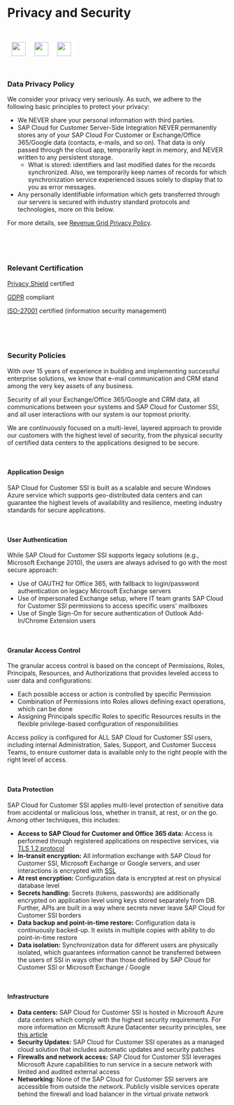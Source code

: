 # Privacy and Security  

&nbsp;

<span style="color: #e74125;font-size: 17px;font-weight: 700;line-height: 30px;padding: 0px 10px;outline: none;border-radius: 2px;text-decoration: none;background-color: #fff;display: inline-block;border: 0px solid #000;transition: .3s all;width: auto;"><img src="https://revenuegrid.com/revenue-inbox/wp-content/uploads/Exchange1.svg" style="display: inline-block;vertical-align: middle;height: 32px;object-fit: contain;"></span><span style="color: #e74125;font-size: 17px;font-weight: 700;line-height: 30px;padding: 0px 10px;outline: none;border-radius: 2px;text-decoration: none;background-color: #fff;display: inline-block;border: 0px solid #000;transition: .3s all;width: auto;"><img src="https://revenuegrid.com/revenue-inbox/wp-content/uploads/Office365.svg" style="display: inline-block;vertical-align: middle;height: 32px;object-fit: contain;"></span><span style="color: #e74125;font-size: 17px;font-weight: 700;line-height: 30px;padding: 0px 10px;outline: none;border-radius: 0px;text-decoration: none;background-color: #fff;display: inline-block;border: 0px solid #000;transition: .3s all;width: auto;"><img src="https://smartcloudconnect.io/wp-content/uploads/2021/08/logo-Gmail.jpg" style="display: inline-block;vertical-align: middle;height: 32px;object-fit: contain;"></span> 

&nbsp;

### Data Privacy Policy

We consider your privacy very seriously. As such, we adhere to the following basic principles to protect your privacy:

*   We NEVER share your personal information with third parties.
*   SAP Cloud for Customer Server-Side Integration NEVER permanently stores any of your SAP Cloud For Customer or Exchange/Office 365/Google data (contacts, e-mails, and so on). That data is only passed through the cloud app, temporarily kept in memory, and NEVER written to any persistent storage. 
    *   What is stored: identifiers and last modified dates for the records synchronized. Also, we temporarily keep names of records for which synchronization service experienced issues solely to display that to you as error messages.
*   Any personally identifiable information which gets transferred through our servers is secured with industry standard protocols and technologies, more on this below.

For more details, see [Revenue Grid Privacy Policy](https://revenuegrid.com/privacy-policy/).

&nbsp;

&nbsp;

### Relevant Certification

[Privacy Shield](https://www.privacyshield.gov/Program-Overview) certified

[GDPR](https://gdpr-info.eu/) compliant

[ISO-27001](https://www.iso.org/isoiec-27001-information-security.html) certified (information security management)

&nbsp;

&nbsp;

### Security Policies

With over 15 years of experience in building and implementing successful enterprise solutions, we know that e-mail communication and CRM stand among the very key assets of any business. 

Security of all your Exchange/Office 365/Google and CRM data, all communications between your systems and SAP Cloud for Customer SSI, and all user interactions with our system is our topmost priority.

We are continuously focused on a multi-level, layered approach to provide our customers with the highest level of security, from the physical security of certified data centers to the applications designed to be secure.  

&nbsp;

#### Application Design

SAP Cloud for Customer SSI is built as a scalable and secure Windows Azure service which supports geo-distributed data centers and can guarantee the highest levels of availability and resilience, meeting industry standards for secure applications.

&nbsp;

#### User Authentication

While SAP Cloud for Customer SSI supports legacy solutions (e.g., Microsoft Exchange 2010), the users are always advised to go with the most secure approach:

*   Use of OAUTH2 for Office 365, with fallback to login/password authentication on legacy Microsoft Exchange servers
*   Use of impersonated Exchange setup, where IT team grants SAP Cloud for Customer SSI permissions to access specific users' mailboxes
*   Use of Single Sign-On for secure authentication of Outlook Add-In/Chrome Extension users 

&nbsp;

#### Granular Access Control

The granular access control is based on the concept of Permissions, Roles, Principals, Resources, and Authorizations that provides leveled access to user data and configurations:

*   Each possible access or action is controlled by specific Permission
*   Combination of Permissions into Roles allows defining exact operations, which can be done
*   Assigning Principals specific Roles to specific Resources results in the flexible privilege-based configuration of responsibilities

Access policy is configured for ALL SAP Cloud for Customer SSI users, including internal Administration, Sales, Support, and Customer Success Teams, to ensure customer data is available only to the right people with the right level of access.

&nbsp;

#### Data Protection

SAP Cloud for Customer SSI applies multi-level protection of sensitive data from accidental or malicious loss, whether in transit, at rest, or on the go. Among other techniques, this includes:

*   **Access to SAP Cloud for Customer and Office 365 data:** Access is performed through registered applications on respective services, via [TLS 1.2 protocol](https://www.ssl.com/article/tls-1-3-is-here-to-stay/)
*   **In-transit encryption:** All information exchange with SAP Cloud for Customer SSI, Microsoft Exchange or Google servers, and user interactions is encrypted with [SSL](https://www.ssl.com/faqs/faq-what-is-ssl/)
*   **At rest encryption:** Configuration data is encrypted at rest on physical database level
*   **Secrets handling:** Secrets (tokens, passwords) are additionally encrypted on application level using keys stored separately from DB. Further, APIs are built in a way where secrets never leave SAP Cloud for Customer SSI borders
*   **Data backup and point-in-time restore:** Configuration data is continuously backed-up. It exists in multiple copies with ability to do point-in-time restore
*   **Data isolation:** Synchronization data for different users are physically isolated, which guarantees information cannot be transferred between the users of SSI in ways other than those defined by SAP Cloud for Customer SSI or Microsoft Exchange / Google

&nbsp;

#### Infrastructure

*   **Data centers:** SAP Cloud for Customer SSI is hosted in Microsoft Azure data centers which comply with the highest security requirements. For more information on Microsoft Azure Datacenter security principles, see [this article](https://www.microsoft.com/en-us/TrustCenter/Security/AzureSecurity)
*   **Security Updates:** SAP Cloud for Customer SSI operates as a managed cloud solution that includes automatic updates and security patches
*   **Firewalls and network access:** SAP Cloud for Customer SSI leverages Microsoft Azure capabilities to run service in a secure network with limited and audited external access
*   **Networking:** None of the SAP Cloud for Customer SSI servers are accessible from outside the network. Publicly visible services operate behind the firewall and load balancer in the virtual private network

&nbsp;

&nbsp;